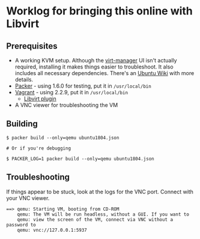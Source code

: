 # Worklog for bringing this online with Libvirt


## Prerequisites

- A working KVM setup. Although the [virt-manager](https://packages.ubuntu.com/bionic-updates/virt-manager) UI isn't actually required, installing it makes things easier to troubleshoot. It also includes all necessary dependencies. There's an [Ubuntu Wiki](https://help.ubuntu.com/community/KVM) with more details.
- [Packer](https://www.packer.io/downloads) - using 1.6.0 for testing, put it in `/usr/local/bin`
- [Vagrant](https://vagrantup.com) - using 2.2.9, put it in `/usr/local/bin`
  - [Libvirt plugin](https://github.com/vagrant-libvirt/vagrant-libvirt#installation)
- A VNC viewer for troubleshooting the VM


## Building

```
$ packer build --only=qemu ubuntu1804.json

# Or if you're debugging

$ PACKER_LOG=1 packer build --only=qemu ubuntu1804.json
```


## Troubleshooting

If things appear to be stuck, look at the logs for the VNC port. Connect with your VNC viewer.

```
==> qemu: Starting VM, booting from CD-ROM
    qemu: The VM will be run headless, without a GUI. If you want to
    qemu: view the screen of the VM, connect via VNC without a password to
    qemu: vnc://127.0.0.1:5937
```